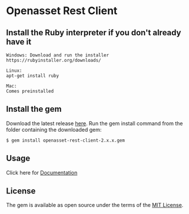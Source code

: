 # Openasset Rest Client

## Install the Ruby interpreter if you don't already have it

    Windows: Download and run the installer
    https://rubyinstaller.org/downloads/
    
    Linux:
    apt-get install ruby
    
    Mac:
    Comes preinstalled
    
## Install the gem

Download the latest release [here](https://github.com/axomic/openasset-rest-ruby/releases). Run the gem install command from the folder containing the downloaded gem:

    
    $ gem install openasset-rest-client-2.x.x.gem

## Usage

Click here for [Documentation](http://ec2-3-16-54-204.us-east-2.compute.amazonaws.com/docs/index)


## License

The gem is available as open source under the terms of the [MIT License](http://opensource.org/licenses/MIT).

